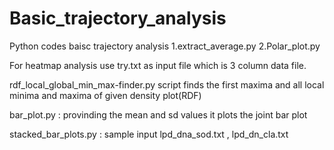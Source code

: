 # Basic_trajectory_analysis
Python codes baisc trajectory analysis
1.extract_average.py
2.Polar_plot.py

For heatmap analysis use try.txt as input file which is 3 column data file.


rdf_local_global_min_max-finder.py  script finds the first maxima and all local minima and maxima of given density plot(RDF)


bar_plot.py : provinding the mean and sd values it plots the joint bar plot

stacked_bar_plots.py : sample input lpd_dna_sod.txt , lpd_dn_cla.txt
